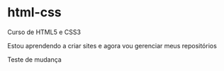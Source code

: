 # html-css
 Curso de HTML5 e CSS3

Estou aprendendo a criar sites e agora vou gerenciar meus repositórios

Teste de mudança